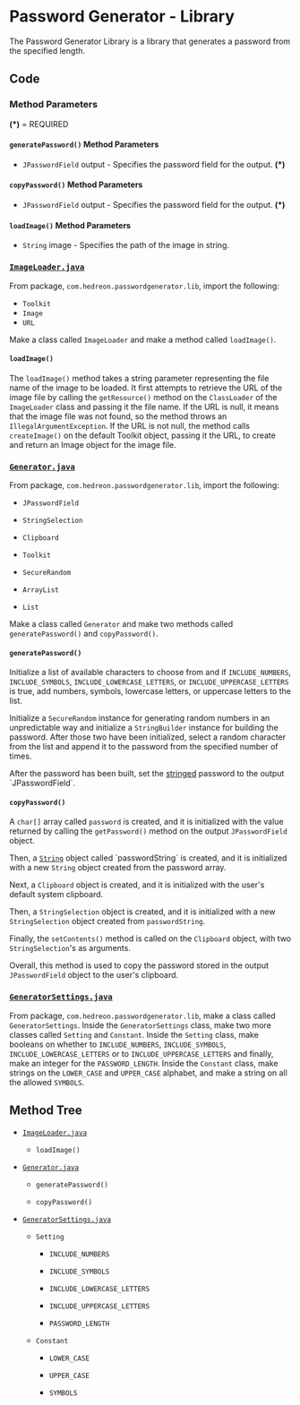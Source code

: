 # Password Generator - Library

The Password Generator Library is a library that generates a password from the specified length.

## Code

### Method Parameters

**(*)** = REQUIRED

#### `generatePassword()` Method Parameters

- `JPasswordField` output - Specifies the password field for the output. **(*)**

#### `copyPassword()` Method Parameters

- `JPasswordField` output - Specifies the password field for the output. **(*)**

#### `loadImage()` Method Parameters

- `String` image - Specifies the path of the image in string.

### [`ImageLoader.java`](https://github.com/Hedreon/PasswordGenerator/blob/main/src/main/java/com/hedreon/passwordgenerator/lib/ImageLoader.java)

From package, `com.hedreon.passwordgenerator.lib`, import the following:

- `Toolkit`
- `Image`
- `URL`

Make a class called `ImageLoader` and make a method called `loadImage()`.

#### `loadImage()`

The `loadImage()` method takes a string parameter representing the file name of the image to be loaded.
It first attempts to retrieve the URL of the image file by calling the `getResource()` method on the `ClassLoader` of the `ImageLoader` class and passing it the file name.
If the URL is null, it means that the image file was not found, so the method throws an `IllegalArgumentException`.
If the URL is not null, the method calls `createImage()` on the default Toolkit object, passing it the URL, to create and return an Image object for the image file.

### [`Generator.java`](https://github.com/Hedreon/PasswordGenerator/blob/main/src/main/java/com/hedreon/passwordgenerator/lib/Generator.java)

From package, `com.hedreon.passwordgenerator.lib`, import the following:

- `JPasswordField`

- `StringSelection`

- `Clipboard`

- `Toolkit`

- `SecureRandom`

- `ArrayList`

- `List`

Make a class called `Generator` and make two methods called `generatePassword()` and `copyPassword()`.

#### `generatePassword()`

Initialize a list of available characters to choose from and if `INCLUDE_NUMBERS`, `INCLUDE_SYMBOLS`, `INCLUDE_LOWERCASE_LETTERS`, or `INCLUDE_UPPERCASE_LETTERS` is true, add numbers, symbols, lowercase letters, or uppercase letters to the list.

Initialize a `SecureRandom` instance for generating random numbers in an unpredictable way and initialize a `StringBuilder` instance for building the password. After those two have been initialized, select a random character from the list and append it to the password from the specified number of times.

After the password has been built, set the [stringed](https://en.wikipedia.org/wiki/String_(computer_science)) password to the output `JPasswordField`.

#### `copyPassword()`

A `char[]` array called `password` is created, and it is initialized with the value returned by calling the `getPassword()` method on the output `JPasswordField` object.

Then, a [`String`](https://en.wikipedia.org/wiki/String_(computer_science)) object called `passwordString` is created, and it is initialized with a new `String` object created from the password array.

Next, a `Clipboard` object is created, and it is initialized with the user's default system clipboard.

Then, a `StringSelection` object is created, and it is initialized with a new `StringSelection` object created from `passwordString`.

Finally, the `setContents()` method is called on the `Clipboard` object, with two `StringSelection`'s as arguments.

Overall, this method is used to copy the password stored in the output `JPasswordField` object to the user's clipboard.

### [`GeneratorSettings.java`](https://github.com/Hedreon/PasswordGenerator/blob/main/src/main/java/com/hedreon/passwordgenerator/lib/GeneratorSettings.java)

From package, `com.hedreon.passwordgenerator.lib`, make a class called `GeneratorSettings`. Inside the `GeneratorSettings` class, make two more classes called `Setting` and `Constant`.
Inside the `Setting` class, make booleans on whether to `INCLUDE_NUMBERS`, `INCLUDE_SYMBOLS`, `INCLUDE_LOWERCASE_LETTERS` or to `INCLUDE_UPPERCASE_LETTERS` and finally, make an integer for the `PASSWORD_LENGTH`.
Inside the `Constant` class, make strings on the `LOWER_CASE` and `UPPER_CASE` alphabet, and make a string on all the allowed `SYMBOLS`.

## Method Tree

- [`ImageLoader.java`](https://github.com/Hedreon/PasswordGenerator/blob/main/src/main/java/com/hedreon/passwordgenerator/lib/ImageLoader.java)

  - `loadImage()`

- [`Generator.java`](https://github.com/Hedreon/PasswordGenerator/blob/main/src/main/java/com/hedreon/passwordgenerator/lib/Generator.java)

  - `generatePassword()`

  - `copyPassword()`

- [`GeneratorSettings.java`](https://github.com/Hedreon/PasswordGenerator/blob/main/src/main/java/com/hedreon/passwordgenerator/lib/GeneratorSettings.java)

  - `Setting`
  
    - `INCLUDE_NUMBERS`

    - `INCLUDE_SYMBOLS`

    - `INCLUDE_LOWERCASE_LETTERS`

    - `INCLUDE_UPPERCASE_LETTERS`
    
    - `PASSWORD_LENGTH`

  - `Constant`
    - `LOWER_CASE`
    
    - `UPPER_CASE`
    
    - `SYMBOLS`